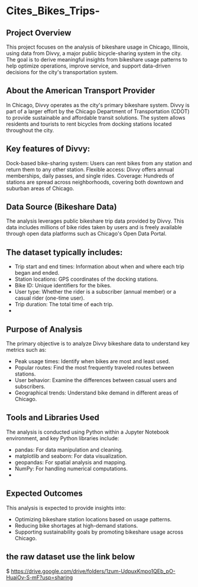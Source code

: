 # Cites_Bikes_Trips-

 ## Project Overview
This project focuses on the analysis of bikeshare usage in Chicago, Illinois, using data from Divvy, a major public bicycle-sharing system in the city. The goal is to derive meaningful insights from bikeshare usage patterns to help optimize operations, improve service, and support data-driven decisions for the city's transportation system.

 ## About the American Transport Provider
In Chicago, Divvy operates as the city's primary bikeshare system. Divvy is part of a larger effort by the Chicago Department of Transportation (CDOT) to provide sustainable and affordable transit solutions. The system allows residents and tourists to rent bicycles from docking stations located throughout the city.

 ## Key features of Divvy:

Dock-based bike-sharing system: Users can rent bikes from any station and return them to any other station.
Flexible access: Divvy offers annual memberships, daily passes, and single rides.
Coverage: Hundreds of stations are spread across neighborhoods, covering both downtown and suburban areas of Chicago.
## Data Source (Bikeshare Data)
The analysis leverages public bikeshare trip data provided by Divvy. This data includes millions of bike rides taken by users and is freely available through open data platforms such as Chicago's Open Data Portal.

## The dataset typically includes:

- Trip start and end times: Information about when and where each trip began and ended.
- Station locations: GPS coordinates of the docking stations.
- Bike ID: Unique identifiers for the bikes.
- User type: Whether the rider is a subscriber (annual member) or a casual rider (one-time user).
- Trip duration: The total time of each trip.
- 
 ## Purpose of Analysis
The primary objective is to analyze Divvy bikeshare data to understand key metrics such as:

- Peak usage times: Identify when bikes are most and least used.
- Popular routes: Find the most frequently traveled routes between stations.
- User behavior: Examine the differences between casual users and subscribers.
- Geographical trends: Understand bike demand in different areas of Chicago.
  
 ## Tools and Libraries Used
The analysis is conducted using Python within a Jupyter Notebook environment, and key Python libraries include:

- pandas: For data manipulation and cleaning.
- matplotlib and seaborn: For data visualization.
- geopandas: For spatial analysis and mapping.
- NumPy: For handling numerical computations.
- 

 ## Expected Outcomes
This analysis is expected to provide insights into:

- Optimizing bikeshare station locations based on usage patterns.
- Reducing bike shortages at high-demand stations.
- Supporting sustainability goals by promoting bikeshare usage across Chicago.

## the raw dataset use the link below 

$ https://drive.google.com/drive/folders/1zum-UdpuxKmpo1QEb_pO-HuaiOv-S-mF?usp=sharing
